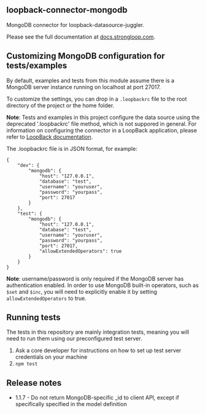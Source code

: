 ## loopback-connector-mongodb

MongoDB connector for loopback-datasource-juggler.

Please see the full documentation at [docs.strongloop.com](http://docs.strongloop.com/display/LB/MongoDB+connector).

## Customizing MongoDB configuration for tests/examples

By default, examples and tests from this module assume there is a MongoDB server
instance running on localhost at port 27017.

To customize the settings, you can drop in a `.loopbackrc` file to the root directory
of the project or the home folder.

**Note**: Tests and examples in this project configure the data source using the deprecated '.loopbackrc' file method,
which is not suppored in general.
For information on configuring the connector in a LoopBack application, please refer to [LoopBack documentation](http://docs.strongloop.com/display/LB/MongoDB+connector).

The .loopbackrc file is in JSON format, for example:

    {
        "dev": {
            "mongodb": {
                "host": "127.0.0.1",
                "database": "test",
                "username": "youruser",
                "password": "yourpass",
                "port": 27017
            }
        },
        "test": {
            "mongodb": {
                "host": "127.0.0.1",
                "database": "test",
                "username": "youruser",
                "password": "yourpass",
                "port": 27017,
                "allowExtendedOperators": true
            }
        }
    }

**Note**: username/password is only required if the MongoDB server has
authentication enabled. In order to use MongoDB built-in operators, such as `$set` and `$inc`, you will need to explicitly enable it by setting `allowExtendedOperators` to true.

## Running tests

The tests in this repository are mainly integration tests, meaning you will need
to run them using our preconfigured test server.

1. Ask a core developer for instructions on how to set up test server
   credentials on your machine
2. `npm test`

## Release notes

  * 1.1.7 - Do not return MongoDB-specific _id to client API, except if specifically specified in the model definition
